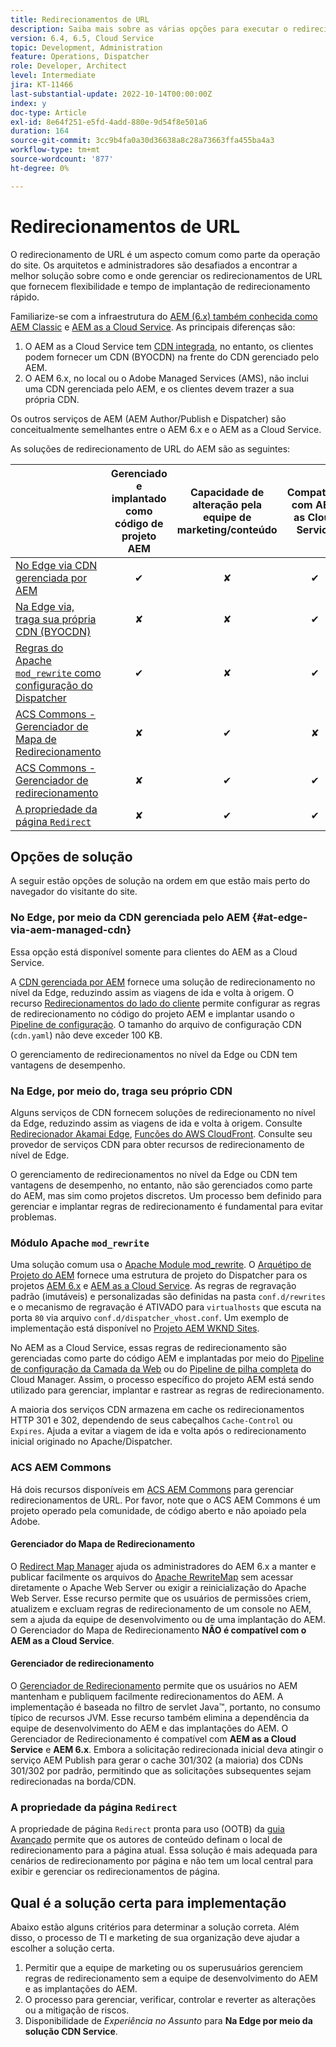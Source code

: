 ```yaml
---
title: Redirecionamentos de URL
description: Saiba mais sobre as várias opções para executar o redirecionamento de URL no AEM.
version: 6.4, 6.5, Cloud Service
topic: Development, Administration
feature: Operations, Dispatcher
role: Developer, Architect
level: Intermediate
jira: KT-11466
last-substantial-update: 2022-10-14T00:00:00Z
index: y
doc-type: Article
exl-id: 8e64f251-e5fd-4add-880e-9d54f8e501a6
duration: 164
source-git-commit: 3cc9b4fa0a30d36638a8c28a73663ffa455ba4a3
workflow-type: tm+mt
source-wordcount: '877'
ht-degree: 0%

---
```


# Redirecionamentos de URL

O redirecionamento de URL é um aspecto comum como parte da operação do site. Os arquitetos e administradores são desafiados a encontrar a melhor solução sobre como e onde gerenciar os redirecionamentos de URL que fornecem flexibilidade e tempo de implantação de redirecionamento rápido.

Familiarize-se com a infraestrutura do [AEM (6.x) também conhecida como AEM Classic](https://experienceleague.adobe.com/en/docs/experience-manager-learn/dispatcher-tutorial/chapter-2) e [AEM as a Cloud Service](https://experienceleague.adobe.com/en/docs/experience-manager-cloud-service/content/overview/architecture). As principais diferenças são:

1. O AEM as a Cloud Service tem [CDN integrada](https://experienceleague.adobe.com/en/docs/experience-manager-cloud-service/content/implementing/content-delivery/cdn), no entanto, os clientes podem fornecer um CDN (BYOCDN) na frente do CDN gerenciado pelo AEM.
1. O AEM 6.x, no local ou o Adobe Managed Services (AMS), não inclui uma CDN gerenciada pelo AEM, e os clientes devem trazer a sua própria CDN.

Os outros serviços de AEM (AEM Author/Publish e Dispatcher) são conceitualmente semelhantes entre o AEM 6.x e o AEM as a Cloud Service.

As soluções de redirecionamento de URL do AEM são as seguintes:

|                                                   | Gerenciado e implantado como código de projeto AEM | Capacidade de alteração pela equipe de marketing/conteúdo | Compatível com AEM as Cloud Service | Onde ocorre a execução do redirecionamento |
|---------------------------------------------------|:-----------------------:|:---------------------:|:---------------------:| :---------------------:|
| [No Edge via CDN gerenciada por AEM](#at-edge-via-aem-managed-cdn) | ✔ | ✘ | ✔ | Edge/CDN (Interno) |
| [Na Edge via, traga sua própria CDN (BYOCDN)](#at-edge-via-bring-your-own-cdn) | ✘ | ✘ | ✔ | Edge/CDN (BYOCDN) |
| [Regras do Apache `mod_rewrite` como configuração do Dispatcher](#apache-mod_rewrite-module) | ✔ | ✘ | ✔ | Dispatcher |
| [ACS Commons - Gerenciador de Mapa de Redirecionamento](#redirect-map-manager) | ✘ | ✔ | ✘ | Dispatcher |
| [ACS Commons - Gerenciador de redirecionamento](#redirect-manager) | ✘ | ✔ | ✔ | AEM |
| [A propriedade da página `Redirect`](#the-redirect-page-property) | ✘ | ✔ | ✔ | AEM |


## Opções de solução

A seguir estão opções de solução na ordem em que estão mais perto do navegador do visitante do site.

### No Edge, por meio da CDN gerenciada pelo AEM {#at-edge-via-aem-managed-cdn}

Essa opção está disponível somente para clientes do AEM as a Cloud Service.

A [CDN gerenciada por AEM](https://experienceleague.adobe.com/en/docs/experience-manager-cloud-service/content/implementing/content-delivery/cdn) fornece uma solução de redirecionamento no nível da Edge, reduzindo assim as viagens de ida e volta à origem. O recurso [Redirecionamentos do lado do cliente](https://experienceleague.adobe.com/en/docs/experience-manager-cloud-service/content/implementing/content-delivery/cdn-configuring-traffic#client-side-redirectors) permite configurar as regras de redirecionamento no código do projeto AEM e implantar usando o [Pipeline de configuração](https://experienceleague.adobe.com/en/docs/experience-manager-learn/cloud-service/security/traffic-filter-and-waf-rules/how-to-setup#deploy-rules-through-cloud-manager). O tamanho do arquivo de configuração CDN (`cdn.yaml`) não deve exceder 100 KB.

O gerenciamento de redirecionamentos no nível da Edge ou CDN tem vantagens de desempenho.

### Na Edge, por meio do, traga seu próprio CDN

Alguns serviços de CDN fornecem soluções de redirecionamento no nível da Edge, reduzindo assim as viagens de ida e volta à origem. Consulte [Redirecionador Akamai Edge](https://techdocs.akamai.com/cloudlets/docs/what-edge-redirector), [Funções do AWS CloudFront](https://docs.aws.amazon.com/AmazonCloudFront/latest/DeveloperGuide/cloudfront-functions.html). Consulte seu provedor de serviços CDN para obter recursos de redirecionamento de nível de Edge.

O gerenciamento de redirecionamentos no nível da Edge ou CDN tem vantagens de desempenho, no entanto, não são gerenciados como parte do AEM, mas sim como projetos discretos. Um processo bem definido para gerenciar e implantar regras de redirecionamento é fundamental para evitar problemas.


### Módulo Apache `mod_rewrite`

Uma solução comum usa o [Apache Module mod_rewrite](https://httpd.apache.org/docs/current/mod/mod_rewrite.html). O [Arquétipo de Projeto do AEM](https://github.com/adobe/aem-project-archetype) fornece uma estrutura de projeto do Dispatcher para os projetos [AEM 6.x](https://github.com/adobe/aem-project-archetype/tree/develop/src/main/archetype/dispatcher.ams#file-structure) e [AEM as a Cloud Service](https://github.com/adobe/aem-project-archetype/tree/develop/src/main/archetype/dispatcher.cloud#file-structure). As regras de regravação padrão (imutáveis) e personalizadas são definidas na pasta `conf.d/rewrites` e o mecanismo de regravação é ATIVADO para `virtualhosts` que escuta na porta `80` via arquivo `conf.d/dispatcher_vhost.conf`. Um exemplo de implementação está disponível no [Projeto AEM WKND Sites](https://github.com/adobe/aem-guides-wknd/tree/main/dispatcher/src/conf.d/rewrites).

No AEM as a Cloud Service, essas regras de redirecionamento são gerenciadas como parte do código AEM e implantadas por meio do [Pipeline de configuração da Camada da Web](https://experienceleague.adobe.com/en/docs/experience-manager-cloud-service/content/implementing/using-cloud-manager/cicd-pipelines/introduction-ci-cd-pipelines) ou do [Pipeline de pilha completa](https://experienceleague.adobe.com/en/docs/experience-manager-cloud-service/content/implementing/using-cloud-manager/cicd-pipelines/introduction-ci-cd-pipelines) do Cloud Manager. Assim, o processo específico do projeto AEM está sendo utilizado para gerenciar, implantar e rastrear as regras de redirecionamento.

A maioria dos serviços CDN armazena em cache os redirecionamentos HTTP 301 e 302, dependendo de seus cabeçalhos `Cache-Control` ou `Expires`. Ajuda a evitar a viagem de ida e volta após o redirecionamento inicial originado no Apache/Dispatcher.


### ACS AEM Commons

Há dois recursos disponíveis em [ACS AEM Commons](https://adobe-consulting-services.github.io/acs-aem-commons/) para gerenciar redirecionamentos de URL. Por favor, note que o ACS AEM Commons é um projeto operado pela comunidade, de código aberto e não apoiado pela Adobe.

#### Gerenciador do Mapa de Redirecionamento

O [Redirect Map Manager](https://adobe-consulting-services.github.io/acs-aem-commons/features/redirect-map-manager/index.html) ajuda os administradores do AEM 6.x a manter e publicar facilmente os arquivos do [Apache RewriteMap](https://httpd.apache.org/docs/2.4/rewrite/rewritemap.html) sem acessar diretamente o Apache Web Server ou exigir a reinicialização do Apache Web Server. Esse recurso permite que os usuários de permissões criem, atualizem e excluam regras de redirecionamento de um console no AEM, sem a ajuda da equipe de desenvolvimento ou de uma implantação do AEM. O Gerenciador do Mapa de Redirecionamento **NÃO é compatível com o AEM as a Cloud Service**.

#### Gerenciador de redirecionamento

O [Gerenciador de Redirecionamento](https://adobe-consulting-services.github.io/acs-aem-commons/features/redirect-manager/index.html) permite que os usuários no AEM mantenham e publiquem facilmente redirecionamentos do AEM. A implementação é baseada no filtro de servlet Java™, portanto, no consumo típico de recursos JVM. Esse recurso também elimina a dependência da equipe de desenvolvimento do AEM e das implantações do AEM. O Gerenciador de Redirecionamento é compatível com **AEM as a Cloud Service** e **AEM 6.x**. Embora a solicitação redirecionada inicial deva atingir o serviço AEM Publish para gerar o cache 301/302 (a maioria) dos CDNs 301/302 por padrão, permitindo que as solicitações subsequentes sejam redirecionadas na borda/CDN.

### A propriedade da página `Redirect`

A propriedade de página `Redirect` pronta para uso (OOTB) da [guia Avançado](https://experienceleague.adobe.com/docs/experience-manager-cloud-service/content/sites/authoring/sites-console/page-properties.html) permite que os autores de conteúdo definam o local de redirecionamento para a página atual. Essa solução é mais adequada para cenários de redirecionamento por página e não tem um local central para exibir e gerenciar os redirecionamentos de página.

## Qual é a solução certa para implementação

Abaixo estão alguns critérios para determinar a solução correta. Além disso, o processo de TI e marketing de sua organização deve ajudar a escolher a solução certa.

1. Permitir que a equipe de marketing ou os superusuários gerenciem regras de redirecionamento sem a equipe de desenvolvimento do AEM e as implantações do AEM.
1. O processo para gerenciar, verificar, controlar e reverter as alterações ou a mitigação de riscos.
1. Disponibilidade de _Experiência no Assunto_ para **Na Edge por meio da solução CDN Service**.
